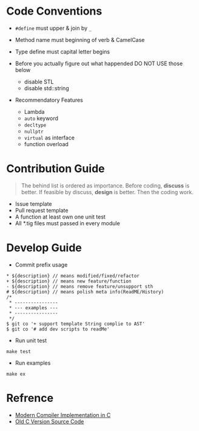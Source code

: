 # Code Conventions

* `#define` must upper & join by `_`
* Method name must beginning of verb & CamelCase
* Type define must capital letter begins
* Before you actually figure out what happended DO NOT USE those below
	* disable STL
	* disable std::string

* Recommendatory Features
	* Lambda
	* `auto` keyword
	* `decltype`
	* `nullptr`
	* `virtual` as interface
	* function overload

# Contribution Guide

> The behind list is ordered as importance.
Before coding, __discuss__ is better.
If feasible by discuss, __design__ is better.
Then the coding work.

- Issue template
- Pull request template
- A function at least own one unit test
- All *.tig files must passed in every module



# Develop Guide

- Commit prefix usage
```
* ${description} // means modified/fixed/refactor
+ ${description} // means new feature/function
- ${description} // means remove feature/unsupport sth
# ${description} // means polish meta info(ReadME/History)
/* 
 * ----------------
 * --- examples ---
 * ----------------
 */
$ git co '+ support template String complie to AST'
$ git co '# add dev scripts to readMe'
```

- Run unit test
```
make test
```

- Run examples
```
make ex
```

# Refrence

- [Modern Compiler Implementation in C](https://www.cs.princeton.edu/~appel/modern/c/)
- [Old C Version Source Code](https://github.com/dengwanc/Tiger/tree/c-version)
